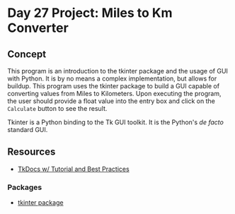 # Day 27 Project: Miles to Km Converter

## Concept

This program is an introduction to the tkinter package and the usage of GUI with Python. It is by no means a
complex implementation, but allows for buildup. This program uses the tkinter package to build a GUI capable of
converting values from Miles to Kilometers. Upon executing the program, the user should provide a float value
into the entry box and click on the `Calculate` button to see the result.

Tkinter is a Python binding to the Tk GUI toolkit. It is the Python's _de facto_ standard GUI.

## Resources

- [TkDocs w/ Tutorial and Best Practices](https://tkdocs.com/index.html)

### Packages

- [tkinter package](https://docs.python.org/3/library/tkinter.html)